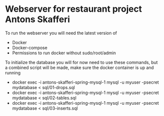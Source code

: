 # Webserver for restaurant project Antons Skafferi
To run the webserver you will need the latest version of
- Docker
- Docker-compose
- Permissions to run docker without sudo/root/admin

To initialize the database you will for now need to use these commands, but a combined script will be made, make sure the docker container is up and running
- docker exec -i antons-skafferi-spring-mysql-1 mysql -u myuser -psecret mydatabase < sql/01-drops.sql
- docker exec -i antons-skafferi-spring-mysql-1 mysql -u myuser -psecret mydatabase < sql/02-tables.sql
- docker exec -i antons-skafferi-spring-mysql-1 mysql -u myuser -psecret mydatabase < sql/03-inserts.sql
